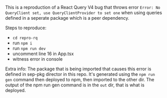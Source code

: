 This is a reproduction of a React Query V4 bug that throws error `Error: No QueryClient set, use QueryClientProvider to set one` when using queries defined in a seperate package which is a peer dependency.

Steps to reproduce:

- `cd repro-rq`
- run `npm i`
- run `npm run dev`
- uncomment line 16 in App.tsx
- witness error in console

Extra info:
The package that is being imported that causes this error is defined in sep-pkg director in this repo. It's generated using the `npm run gen` command then deployed to npm, then imported to the other dir. The output of the npm run gen command is in the `out` dir, that is what is deployed.
